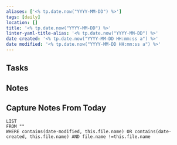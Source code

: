 ```yaml
---
aliases: ['<% tp.date.now("YYYY-MM-DD") %>']
tags: [daily]
location: []
title: '<% tp.date.now("YYYY-MM-DD") %>'
linter-yaml-title-alias: '<% tp.date.now("YYYY-MM-DD") %>'
date created: '<% tp.date.now("YYYY-MM-DD HH:mm:ss a") %>'
date modified: '<% tp.date.now("YYYY-MM-DD HH:mm:ss a") %>'
---
```


## Tasks



## Notes



## Capture Notes From Today

```dataview
LIST 
FROM ""
WHERE contains(date-modified, this.file.name) OR contains(date-created, this.file.name) AND file.name !=this.file.name
```
